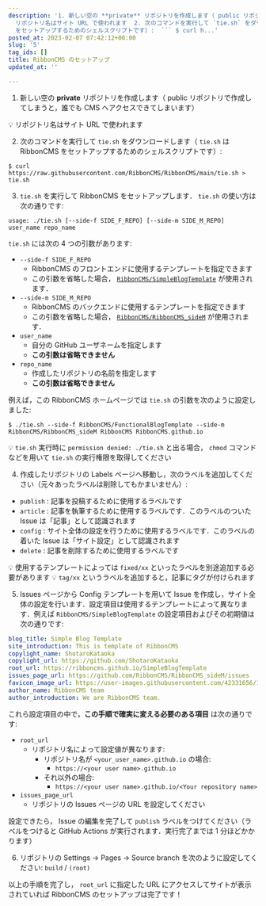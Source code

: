 ```yaml
---
description: '1. 新しい空の **private** リポジトリを作成します（ public リポジトリで作成してしまうと，誰でも CMS へアクセスできてしまいます）  💡
  リポジトリ名はサイト URL で使われます  2. 次のコマンドを実行して `tie.sh` をダウンロードします（ `tie.sh` は RibbonCMS
  をセットアップするためのシェルスクリプトです）:  ``` $ curl h...'
posted_at: 2023-02-07 07:42:12+00:00
slug: '5'
tag_ids: []
title: RibbonCMS のセットアップ
updated_at: ''

---
```

1. 新しい空の **private** リポジトリを作成します（ public リポジトリで作成してしまうと，誰でも CMS へアクセスできてしまいます）

💡 リポジトリ名はサイト URL で使われます

2. 次のコマンドを実行して `tie.sh` をダウンロードします（ `tie.sh` は RibbonCMS をセットアップするためのシェルスクリプトです）:

```
$ curl https://raw.githubusercontent.com/RibbonCMS/RibbonCMS/main/tie.sh > tie.sh
```

3. `tie.sh` を実行して RibbonCMS をセットアップします． `tie.sh` の使い方は次の通りです:

```
usage: ./tie.sh [--side-f SIDE_F_REPO] [--side-m SIDE_M_REPO] user_name repo_name
```

`tie.sh` には次の 4 つの引数があります:

- `--side-f SIDE_F_REPO`
    - RibbonCMS のフロントエンドに使用するテンプレートを指定できます
    - この引数を省略した場合， [`RibbonCMS/SimpleBlogTemplate`](https://github.com/RibbonCMS/SimpleBlogTemplate) が使用されます．
- `--side-m SIDE_M_REPO`
    - RibbonCMS のバックエンドに使用するテンプレートを指定できます
    - この引数を省略した場合， [`RibbonCMS/RibbonCMS_sideM`](https://github.com/RibbonCMS/RibbonCMS_sideM) が使用されます．
- `user_name`
    - 自分の GitHub ユーザネームを指定します
    - **この引数は省略できません**
- `repo_name`
    - 作成したリポジトリの名前を指定します
    - **この引数は省略できません**

例えば，この RibbonCMS ホームページでは `tie.sh` の引数を次のように設定しました:

```
$ ./tie.sh --side-f RibbonCMS/FunctionalBlogTemplate --side-m RibbonCMS/RibbonCMS_sideM RibbonCMS RibbonCMS.github.io
```

💡 `tie.sh` 実行時に `permission denied: ./tie.sh` と出る場合， `chmod` コマンドなどを用いて `tie.sh` の実行権限を取得してください

4. 作成したリポジトリの Labels ページへ移動し，次のラベルを追加してください（元々あったラベルは削除してもかまいません）:

- `publish` : 記事を投稿するために使用するラベルです
- `article` : 記事を執筆するために使用するラベルです．このラベルのついた Issue は「記事」として認識されます
- `config` : サイト全体の設定を行うために使用するラベルです．このラベルの着いた Issue は「サイト設定」として認識されます
- `delete` : 記事を削除するために使用するラベルです

💡 使用するテンプレートによっては `fixed/xx` といったラベルを別途追加する必要があります
💡 `tag/xx` というラベルを追加すると，記事にタグが付けられます

5. Issues ページから Config テンプレートを用いて Issue を作成し，サイト全体の設定を行います．設定項目は使用するテンプレートによって異なります．例えば `RibbonCMS/SimpleBlogTemplate` の設定項目およびその初期値は次の通りです:

```yml
blog_title: Simple Blog Template
site_introduction: This is template of RibbonCMS
copylight_name: ShotaroKataoka
copylight_url: https://github.com/ShotaroKataoka
root_url: https://ribboncms.github.io/SimpleBlogTemplate
issues_page_url: https://github.com/RibbonCMS/RibbonCMS_sideM/issues
favicon_image_url: https://user-images.githubusercontent.com/42331656/175183205-06dc6033-af20-44b9-ae3d-c3e68770a1f3.png
author_name: RibbonCMS team
author_introduction: We are RibbonCMS team.
```

これら設定項目の中で，**この手順で確実に変える必要のある項目** は次の通りです:

- `root_url`
    - リポジトリ名によって設定値が異なります:
        - リポジトリ名が `<your_user_name>.github.io` の場合:
            - `https://<your user name>.github.io`
        - それ以外の場合:
            - `https://<your user name>.github.io/<Your repository name>`
- `issues_page_url`
    - リポジトリの Issues ページの URL を設定してください

設定できたら， Issue の編集を完了して `publish` ラベルをつけてください（ラベルをつけると GitHub Actions が実行されます．実行完了までは 1 分ほどかかります）

6. リポジトリの Settings -> Pages -> Source branch を次のように設定してください: `build` / `(root)`

以上の手順を完了し， `root_url` に指定した URL にアクセスしてサイトが表示されていれば RibbonCMS のセットアップは完了です！

